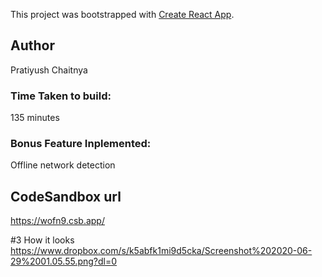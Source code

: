 This project was bootstrapped with [Create React App](https://github.com/facebook/create-react-app).

## Author

Pratiyush Chaitnya

### Time Taken to build:

135 minutes

### Bonus Feature Inplemented:
Offline network detection

## CodeSandbox url
https://wofn9.csb.app/

#3 How it looks
https://www.dropbox.com/s/k5abfk1mi9d5cka/Screenshot%202020-06-29%2001.05.55.png?dl=0